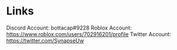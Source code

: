 # Links

Discord Account: bottacap#9228
Roblox Account: https://www.roblox.com/users/702916201/profile
Twitter Account: https://twitter.com/SynapseUw

